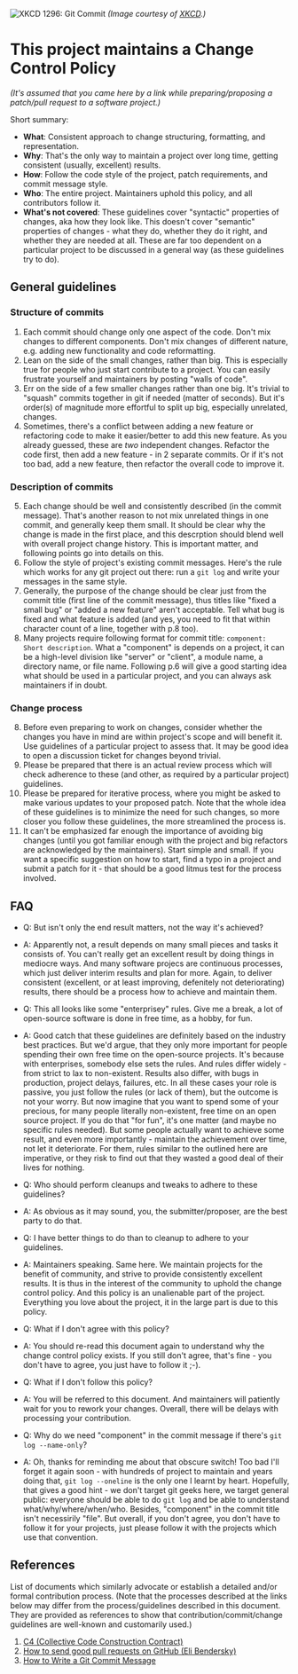 ![XKCD 1296: Git Commit](https://imgs.xkcd.com/comics/git_commit.png)
*(Image courtesy of [XKCD](https://xkcd.com/1296/).)*

# This project maintains a Change Control Policy

*(It's assumed that you came here by a link while preparing/proposing
a patch/pull request to a software project.)*

Short summary:

* **What**: Consistent approach to change structuring, formatting, and
  representation.
* **Why**: That's the only way to maintain a project over long time,
  getting consistent (usually, excellent) results.
* **How**: Follow the code style of the project, patch requirements, and
  commit message style.
* **Who**: The entire project. Maintainers uphold this policy, and all
  contributors follow it.
* **What's not covered**: These guidelines cover "syntactic" properties
  of changes, aka how they look like. This doesn't cover "semantic"
  properties of changes - what they do, whether they do it right, and
  whether they are needed at all. These are far too dependent on a particular
  project to be discussed in a general way (as these guidelines try to do).

General guidelines
------------------

### Structure of commits

1. Each commit should change only one aspect of the code. Don't mix
   changes to different components. Don't mix changes of different
   nature, e.g. adding new functionality and code reformatting.
2. Lean on the side of the small changes, rather than big. This is
   especially true for people who just start contribute to a project.
   You can easily frustrate yourself and maintainers by posting
   "walls of code".
3. Err on the side of a few smaller changes rather than one big. It's
   trivial to "squash" commits together in git if needed (matter of
   seconds). But it's order(s) of magnitude more effortful to split up
   big, especially unrelated, changes.
4. Sometimes, there's a conflict between adding a new feature or
   refactoring code to make it easier/better to add this new feature.
   As you already guessed, these are *two* independent changes.
   Refactor the code first, then add a new feature - in 2 separate
   commits. Or if it's not too bad, add a new feature, then refactor
   the overall code to improve it.

### Description of commits

5. Each change should be well and consistently described (in the commit
   message). That's another reason to not mix unrelated things in one
   commit, and generally keep them small. It should be clear why the
   change is made in the first place, and this descrption should blend
   well with overall project change history. This is important matter,
   and following points go into details on this.
6. Follow the style of project's existing commit messages. Here's the
   rule which works for any git project out there: run a `git log`
   and write your messages in the same style.
7. Generally, the purpose of the change should be clear just from the
   commit title (first line of the commit message), thus titles like
   "fixed a small bug" or "added a new feature" aren't acceptable.
   Tell what bug is fixed and what feature is added (and yes, you
   need to fit that within character count of a line, together with
   p.8 too).
8. Many projects require following format for commit title:
   `component: Short description`. What a "component" is depends
   on a project, it can be a high-level division like "server" or
   "client", a module name, a directory name, or file name. Following
   p.6 will give a good starting idea what should be used in a
   particular project, and you can always ask maintainers if in doubt.

### Change process

8. Before even preparing to work on changes, consider whether the
   changes you have in mind are within project's scope and will
   benefit it. Use guidelines of a particular project to assess that.
   It may be good idea to open a discussion ticket for changes beyond
   trivial.
9. Please be prepared that there is an actual review process which
   will check adherence to these (and other, as required by a particular
   project) guidelines.
10. Please be prepared for iterative process, where you might be asked
    to make various updates to your proposed patch. Note that the
    whole idea of these guidelines is to minimize the need for such
    changes, so more closer you follow these guidelines, the more
    streamlined the process is.
11. It can't be emphasized far enough the importance of avoiding big changes
    (until you got familiar enough with the project and big refactors
    are acknowledged by the maintainers). Start simple and small. If
    you want a specific suggestion on how to start, find a typo in a
    project and submit a patch for it - that should be a good litmus
    test for the process involved.

FAQ
---

* Q: But isn't only the end result matters, not the way it's achieved?
* A: Apparently not, a result depends on many small pieces and tasks it
  consists of. You can't really get an excellent result by doing things
  in mediocre ways. And many software projecs are continuous processes,
  which just deliver interim results and plan for more. Again, to
  deliver consistent (excellent, or at least improving, defenitely not
  deteriorating) results, there should be a process how to achieve and
  maintain them.

* Q: This all looks like some "enterprisey" rules. Give me a break, a lot
  of open-source software is done in free time, as a hobby, for fun.
* A: Good catch that these guidelines are definitely based on the industry
  best practices. But we'd argue, that they only more important for people
  spending their own free time on the open-source projects. It's because with
  enterprises, somebody else sets the rules. And rules differ widely -
  from strict to lax to non-existent. Results also differ, with bugs in
  production, project delays, failures, etc. In all these cases your role
  is passive, you just follow the rules (or lack of them), but the outcome
  is not your worry. But now imagine that you want to spend some of your
  precious, for many people literally non-existent, free time on an open
  source project. If you do that "for fun", it's one matter (and maybe no
  specific rules needed). But some people actually want to achieve some result,
  and even more importantly - maintain the achievement over time, not let
  it deteriorate. For them, rules similar to the outlined here are imperative,
  or they risk to find out that they wasted a good deal of their lives for
  nothing.

* Q: Who should perform cleanups and tweaks to adhere to these guidelines?
* A: As obvious as it may sound, you, the submitter/proposer, are the best
  party to do that.

* Q: I have better things to do than to cleanup to adhere to your guidelines.
* A: Maintainers speaking. Same here. We maintain projects for the benefit
  of community, and strive to provide consistently excellent results. It is
  thus in the interest of the community to uphold the change control policy.
  And this policy is an unalienable part of the project. Everything you love
  about the project, it in the large part is due to this policy.

* Q: What if I don't agree with this policy?
* A: You should re-read this document again to understand why the change control
  policy exists. If you still don't agree, that's fine - you don't have to
  agree, you just have to follow it ;-).

* Q: What if I don't follow this policy?
* A: You will be referred to this document. And maintainers will patiently
  wait for you to rework your changes. Overall, there will be delays with
  processing your contribution.

* Q: Why do we need "component" in the commit message if there's
  `git log --name-only`?
* A: Oh, thanks for reminding me about that obscure switch! Too bad I'll
  forget it again soon - with hundreds of project to maintain and years
  doing that, `git log --oneline` is the only one I learnt by heart. Hopefully,
  that gives a good hint - we don't target git geeks here, we target general
  public: everyone should be able to do `git log` and be able to understand
  what/why/where/when/who. Besides, "component" in the commit title isn't
  necessirily "file". But overall, if you don't agree, you don't have to
  follow it for your projects, just please follow it with the projects which
  use that convention.

References
----------

List of documents which similarly advocate or establish a detailed and/or
formal contribution process. (Note that the processes described at the
links below may differ from the process/guidelines described in this
document. They are provided as references to show that
contribution/commit/change guidelines are well-known and customarily used.)

1. [C4 (Collective Code Construction Contract)](https://rfc.zeromq.org/spec/42/)
2. [How to send good pull requests on GitHub (Eli Bendersky)](https://eli.thegreenplace.net/2019/how-to-send-good-pull-requests-on-github/)
3. [How to Write a Git Commit Message](https://chris.beams.io/posts/git-commit/)

